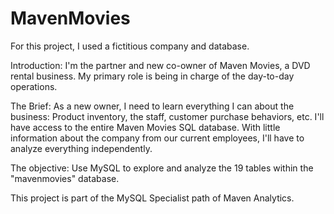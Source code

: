 # MavenMovies
For this project, I used a fictitious company and database.

Introduction:
I'm the partner and new co-owner of Maven Movies, a DVD rental business. My primary role is being in charge of the day-to-day operations.

The Brief:
As a new owner, I need to learn everything I can about the business:
Product inventory, the staff, customer purchase behaviors, etc.
I'll have access to the entire Maven Movies SQL database. With little information about the company from our current employees, I'll have to analyze everything independently.

The objective: 
Use MySQL to explore and analyze the 19 tables within the "mavenmovies" database. 

This project is part of the MySQL Specialist path of Maven Analytics.
